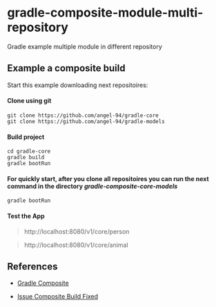 # gradle-composite-module-multi-repository
Gradle example multiple module in different repository

## Example a composite build

Start this example downloading next repositoires:
    
#### Clone using git
    
    git clone https://github.com/angel-94/gradle-core
    git clone https://github.com/angel-94/gradle-models

#### Build project

    cd gradle-core
    gradle build
    gradle bootRun

#### For quickly start, after you clone all repositoires you can run the next command in the directory  *gradle-composite-core-models*

    gradle bootRun

#### Test the App
> http://localhost:8080/v1/core/person

> http://localhost:8080/v1/core/animal


## References
- [Gradle Composite](https://docs.gradle.org/current/userguide/composite_builds.html#defining_composite_builds)

- [Issue Composite Build Fixed](https://discuss.gradle.org/t/composite-build/29684)
